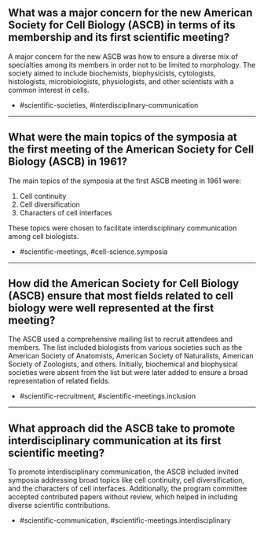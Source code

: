 ## What was a major concern for the new American Society for Cell Biology (ASCB) in terms of its membership and its first scientific meeting?

A major concern for the new ASCB was how to ensure a diverse mix of specialties among its members in order not to be limited to morphology. The society aimed to include biochemists, biophysicists, cytologists, histologists, microbiologists, physiologists, and other scientists with a common interest in cells.

- #scientific-societies, #interdisciplinary-communication

---

## What were the main topics of the symposia at the first meeting of the American Society for Cell Biology (ASCB) in 1961?

The main topics of the symposia at the first ASCB meeting in 1961 were:
1. Cell continuity
2. Cell diversification
3. Characters of cell interfaces

These topics were chosen to facilitate interdisciplinary communication among cell biologists.

- #scientific-meetings, #cell-science.symposia

---

## How did the American Society for Cell Biology (ASCB) ensure that most fields related to cell biology were well represented at the first meeting?

The ASCB used a comprehensive mailing list to recruit attendees and members. The list included biologists from various societies such as the American Society of Anatomists, American Society of Naturalists, American Society of Zoologists, and others. Initially, biochemical and biophysical societies were absent from the list but were later added to ensure a broad representation of related fields.

- #scientific-recruitment, #scientific-meetings.inclusion

---

## What approach did the ASCB take to promote interdisciplinary communication at its first scientific meeting?

To promote interdisciplinary communication, the ASCB included invited symposia addressing broad topics like cell continuity, cell diversification, and the characters of cell interfaces. Additionally, the program committee accepted contributed papers without review, which helped in including diverse scientific contributions.

- #scientific-communication, #scientific-meetings.interdisciplinary